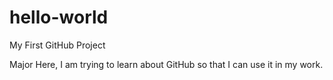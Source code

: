 # hello-world
My First GitHub Project

Major Here, I am trying to learn about GitHub so that I can use it in my work.
